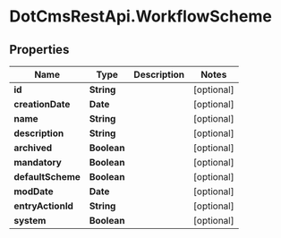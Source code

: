 # DotCmsRestApi.WorkflowScheme

## Properties

Name | Type | Description | Notes
------------ | ------------- | ------------- | -------------
**id** | **String** |  | [optional] 
**creationDate** | **Date** |  | [optional] 
**name** | **String** |  | [optional] 
**description** | **String** |  | [optional] 
**archived** | **Boolean** |  | [optional] 
**mandatory** | **Boolean** |  | [optional] 
**defaultScheme** | **Boolean** |  | [optional] 
**modDate** | **Date** |  | [optional] 
**entryActionId** | **String** |  | [optional] 
**system** | **Boolean** |  | [optional] 



